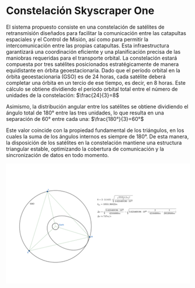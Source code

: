 # Constelación Skyscraper One
El sistema propuesto consiste en una constelación de satélites de retransmisión diseñados para facilitar la comunicación entre las catapultas espaciales y el Control de Misión, así como para permitir la intercomunicación entre las propias catapultas. Esta infraestructura garantizará una coordinación eficiente y una planificación precisa de las maniobras requeridas para el transporte orbital.
La constelación estará compuesta por tres satélites posicionados estratégicamente de manera equidistante en órbita geoestacionaria. Dado que el período orbital en la órbita geoestacionaria (GSO) es de 24 horas, cada satélite deberá completar una órbita en un tercio de ese tiempo, es decir, en 8 horas. Este cálculo se obtiene dividiendo el período orbital total entre el número de unidades de la constelación: $\frac{24}{3}=8$

Asimismo, la distribución angular entre los satélites se obtiene dividiendo el ángulo total de 180° entre las tres unidades, lo que resulta en una separación de 60° entre cada una: $\frac{180°}{3}=60°$

Este valor coincide con la propiedad fundamental de los triángulos, en los cuales la suma de los ángulos internos es siempre de 180°. De esta manera, la disposición de los satélites en la constelación mantiene una estructura triangular estable, optimizando la cobertura de comunicación y la sincronización de datos en todo momento.

![image](..\docs\image.png)
